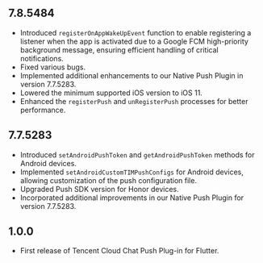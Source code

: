 ## 7.8.5484

* Introduced `registerOnAppWakeUpEvent` function to enable registering a listener when the app is activated due to a Google FCM high-priority background message, ensuring efficient handling of critical notifications.
* Fixed various bugs.
* Implemented additional enhancements to our Native Push Plugin in version 7.7.5283.
* Lowered the minimum supported iOS version to iOS 11.
* Enhanced the `registerPush` and `unRegisterPush` processes for better performance.

## 7.7.5283

* Introduced `setAndroidPushToken` and `getAndroidPushToken` methods for Android devices.
* Implemented `setAndroidCustomTIMPushConfigs` for Android devices, allowing customization of the
  push configuration file.
* Upgraded Push SDK version for Honor devices.
* Incorporated additional improvements in our Native Push Plugin for version 7.7.5283.

## 1.0.0

* First release of Tencent Cloud Chat Push Plug-in for Flutter.